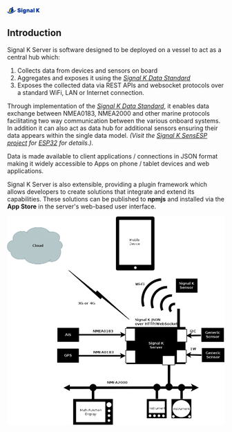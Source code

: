<img src="./img/logo.png" width="75" > 

## Introduction

Signal K Server is software designed to be deployed on a vessel to act as a central hub which:
1. Collects data from devices and sensors on board 
1. Aggregates and exposes it using the _[Signal K Data Standard](https://signalk.org/specification/latest/)_
1. Exposes the collected data via REST APIs and websocket protocols over a standard WiFi, LAN or Internet connection.

Through implementation of the _[Signal K Data Standard](https://signalk.org/specification/latest/)_, it enables data exchange between NMEA0183, NMEA2000 and other marine protocols facilitating two way communication between the various onboard systems. In addition it can also act as data hub for additional sensors ensuring their data appears within the single data model. _(Visit the [Signal K SensESP project](https://github.com/SignalK/SensESP) for [ESP32](https://en.wikipedia.org/wiki/ESP32) for details.)._

Data is made available to client applications / connections in JSON format making it widely accessible to Apps on phone / tablet devices and web applications.


Signal K Server is also extensible, providing a plugin framework which allows developers to create solutions that integrate and extend its capabilities. These solutions can be published to **npmjs** and installed via the **App Store** in the server's web-based user interface.

![Server only setup](img/server_only.png)



